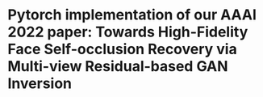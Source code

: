 # Pytorch implementation of our AAAI 2022 paper: Towards High-Fidelity Face Self-occlusion Recovery via Multi-view Residual-based GAN Inversion

